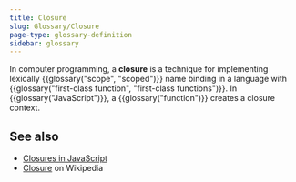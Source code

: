 ```yaml
---
title: Closure
slug: Glossary/Closure
page-type: glossary-definition
sidebar: glossary
---
```


In computer programming, a **closure** is a technique for implementing lexically {{glossary("scope", "scoped")}} name binding in a language with {{glossary("first-class function", "first-class functions")}}. In {{glossary("JavaScript")}}, a {{glossary("function")}} creates a closure context.

## See also

- [Closures in JavaScript](/en-US/docs/Web/JavaScript/Guide/Closures)
- [Closure](https://en.wikipedia.org/wiki/Closure_%28computer_programming%29) on Wikipedia
